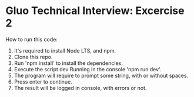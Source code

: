 # Gluo Technical Interview: Excercise 2

How to run this code:

1. It's required to install Node LTS, and npm.
2. Clone this repo.
3. Run 'npm install' to install the dependencies.
4. Execute the script dev Running in the console 'npm run dev'.
5. The program will require to prompt some string, with or without spaces.
6. Press enter to continue.
7. The result will be logged in console, with errors or not.
